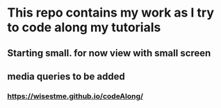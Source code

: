 # This repo contains my work as I try to code along my tutorials
## Starting small. for now view with small screen
## media queries to be added
### https://wisestme.github.io/codeAlong/
